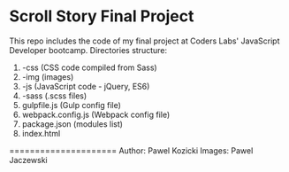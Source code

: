 # Scroll Story Final Project


This repo includes the code of my final project at Coders Labs' JavaScript Developer bootcamp.
Directories structure:
1. -css (CSS code compiled from Sass)
2. -img (images)
3. -js (JavaScript code - jQuery, ES6)
4. -sass (.scss files)
5. gulpfile.js (Gulp config file)
6. webpack.config.js (Webpack config file)
7. package.json (modules list)
8. index.html

=====================
Author: Pawel Kozicki
Images: Pawel Jaczewski
